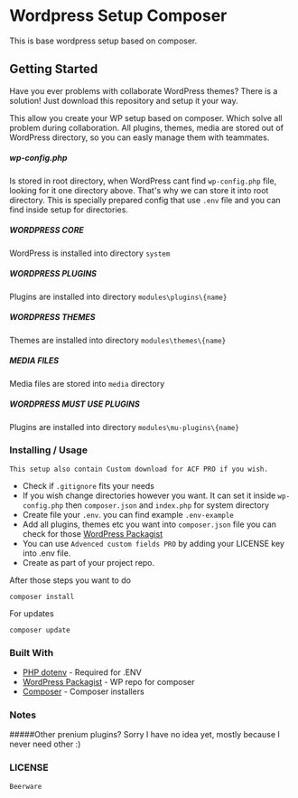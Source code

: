 # Wordpress Setup Composer

This is base wordpress setup based on composer.

## Getting Started 

Have you ever problems with collaborate WordPress themes? There is a solution! 
Just download this repository and setup it your way.

This allow you create your WP setup based on composer. Which solve all problem during collaboration.
All plugins, themes, media are stored out of WordPress directory, so you can easly manage them with teammates.

##### wp-config.php 
Is stored in root directory, when WordPress cant find `wp-config.php` file, looking for it one directory above. That's why we can store it into root directory.
This is specially prepared config that use `.env` file and you can find inside setup for directories.

##### WORDPRESS CORE

WordPress is installed into directory `system`

##### WORDPRESS PLUGINS 

Plugins are installed into directory `modules\plugins\{name}`

##### WORDPRESS THEMES 

Themes are installed into directory `modules\themes\{name}`

##### MEDIA FILES 

Media files are stored into `media` directory

##### WORDPRESS MUST USE PLUGINS 

Plugins are installed into directory `modules\mu-plugins\{name}`

### Installing / Usage

```
This setup also contain Custom download for ACF PRO if you wish.
```

* Check if `.gitignore` fits your needs
* If you wish change directories however you want. It can set it inside `wp-config.php` then `composer.json` and `index.php` for system directory
* Create file your `.env`.  you can find example `.env-example`
* Add all plugins, themes etc you want into `composer.json` file you can check for those [WordPress Packagist](https://wpackagist.org/)
* You can use `Advenced custom fields PRO` by adding your LICENSE key into .env file.
* Create as part of your project repo.


After those steps you want to do 
```
composer install
```
For updates
```
composer update
```

### Built With
* [PHP dotenv](https://github.com/vlucas/phpdotenv) - Required for .ENV
* [WordPress Packagist](https://wpackagist.org/) - WP repo for composer
* [Composer](https://github.com/composer/installers) - Composer installers

### Notes

#####Other prenium plugins?
Sorry I have no idea yet, mostly because I never need other :)

### LICENSE
```
Beerware
```